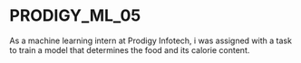 # PRODIGY_ML_05
As a machine learning intern at Prodigy Infotech, i was assigned with a task to train a model that determines the food and its calorie content.
